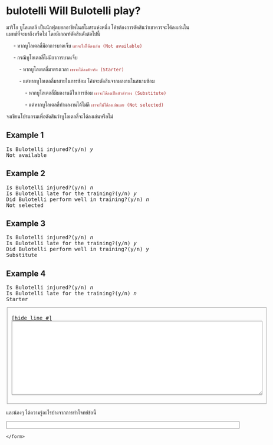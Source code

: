 <div id="current" aria-labelledby="ui-id-49" role="tabpanel" class="ui-tabs-panel ui-corner-bottom ui-widget-content" aria-hidden="false">
    <form method="post" action="/elab/lab/submit/1023/11543/19016/" enctype="multipart/form-data" autocomplete="off">
      <div id="assignment-body">
        <input type="hidden" name="csrfmiddlewaretoken" value="1psxas9qoK9iYqL2zTdQN3cHXo1iCuOTq1QEBpnJEnB764wtp1yTRp1HZ62okz4t">
        <h1>bulotelli Will Bulotelli play?</h1><p>มาริโอ บูโลเตลลี เป็นนักฟุตบอลอาชีพในสโมสรแห่งหนึ่ง โค้ชต้องการตัดสินว่าเขาควรจะได้ลงเล่นในแมทช์ที่จะมาถึงหรือไม่
โดยมีเกณฑ์ตัดสินดังต่อไปนี้</p><p>&nbsp;&nbsp;&nbsp;&nbsp; -   หากบูโลเตลลี่มีอาการบาดเจ็บ <span style="color:brown;"><code>เขาจะไม่ได้ลงเล่น (Not available)</code></span></p><p>&nbsp;&nbsp;&nbsp;&nbsp; -   กรณีบูโลเตลลี่ไม่มีอาการบาดเจ็บ  </p><p>&nbsp;&nbsp;&nbsp;&nbsp;&nbsp;&nbsp;&nbsp;&nbsp; -   หากบูโลเตลลี่มาตรงเวลา <span style="color:brown;"><code>เขาจะได้ลงตัวจริง (Starter)</code></span></p><p>&nbsp;&nbsp;&nbsp;&nbsp;&nbsp;&nbsp;&nbsp;&nbsp; -   แต่หากบูโลเตลลี่มาสายในการซ้อม โค้ชจะตัดสินจากผลงานในสนามซ้อม</p><p>&nbsp;&nbsp;&nbsp;&nbsp;&nbsp;&nbsp;&nbsp;&nbsp;&nbsp;&nbsp;&nbsp;&nbsp; -   หากบูโลเตลลี่มีผลงานดีในการซ้อม <span style="color:brown;"><code>เขาจะได้ลงเป็นตัวสำรอง (Substitute)</code></span></p><p>&nbsp;&nbsp;&nbsp;&nbsp;&nbsp;&nbsp;&nbsp;&nbsp;&nbsp;&nbsp;&nbsp;&nbsp; -   แต่หากบูโลเตลลี่ทำผลงานได้ไม่ดี <span style="color:brown;"><code>เขาจะไม่ได้ลงเล่นเลย (Not selected)</code></span></p><p>จงเขียนโปรแกรมเพื่อตัดสินว่าบูโลเตลลี่จะได้ลงเล่นหรือไม่</p><h2>Example 1</h2><p></p><pre class="output">Is Bulotelli injured?(y/n) <em>y</em>
Not available
</pre><p></p><h2>Example 2</h2><p></p><pre class="output">Is Bulotelli injured?(y/n) <em>n</em>
Is Bulotelli late for the training?(y/n) <em>y</em>
Did Bulotelli perform well in training?(y/n) <em>n</em>
Not selected
</pre><p></p><h2>Example 3</h2><p></p><pre class="output">Is Bulotelli injured?(y/n) <em>n</em>
Is Bulotelli late for the training?(y/n) <em>y</em>
Did Bulotelli perform well in training?(y/n) <em>y</em>
Substitute
</pre><p></p><h2>Example 4</h2><p></p><pre class="output">Is Bulotelli injured?(y/n) <em>n</em>
Is Bulotelli late for the training?(y/n) <em>n</em>
Starter
</pre><p></p><p></p><fieldset><pre><div class="code-menu"><a href="#" class="lineno-toggle">[hide line #]</a></div><code class="source"><textarea class="codeblank" cols="82" name="b1" rows="13" wrap="off" autocomplete="off"></textarea></code></pre></fieldset><p></p><p>และน้องๆ ได้ความรู้อะไรบ้างจากการทำโจทย์ข้อนี้</p><p><input class="textblank" name="b2" size="76" type="text" value=""></p> 
      </div>
      
      
    </form>
  </div>